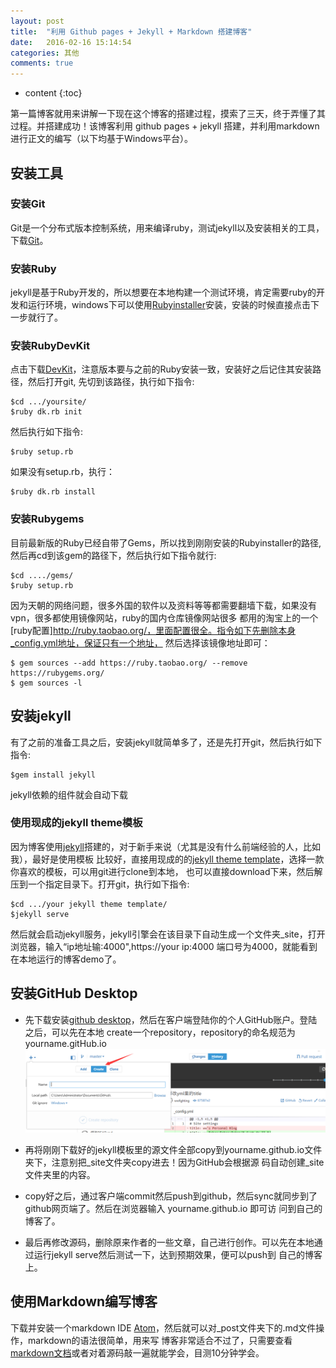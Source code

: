```yaml
---
layout: post
title:  "利用 Github pages + Jekyll + Markdown 搭建博客"
date:   2016-02-16 15:14:54
categories: 其他
comments: true
---
```


* content
{:toc}

第一篇博客就用来讲解一下现在这个博客的搭建过程，摸索了三天，终于弄懂了其过程。并搭建成功！该博客利用 github pages + jekyll 搭建，并利用markdown进行正文的编写（以下均基于Windows平台）。

## 安装工具

### 安装Git

Git是一个分布式版本控制系统，用来编译ruby，测试jekyll以及安装相关的工具，下载[Git](http://git-scm.com/download/)。

### 安装Ruby

jekyll是基于Ruby开发的，所以想要在本地构建一个测试环境，肯定需要ruby的开发和运行环境，windows下可以使用[Rubyinstaller](http://rubyinstaller.org/downloads/)安装，安装的时候直接点击下一步就行了。

### 安装RubyDevKit

点击下载[DevKit](http://rubyinstaller.org/downloads/)，注意版本要与之前的Ruby安装一致，安装好之后记住其安装路径，然后打开git,
先切到该路径，执行如下指令:

	$cd .../yoursite/
	$ruby dk.rb init

然后执行如下指令:

	$ruby setup.rb

如果没有setup.rb，执行：

	$ruby dk.rb install

### 安装Rubygems

目前最新版的Ruby已经自带了Gems，所以找到刚刚安装的Rubyinstaller的路径,然后再cd到该gem的路径下，然后执行如下指令就行:

	$cd ..../gems/
	$ruby setup.rb

因为天朝的网络问题，很多外国的软件以及资料等等都需要翻墙下载，如果没有vpn，很多都使用镜像网站，ruby的国内仓库镜像网站很多
都用的淘宝上的一个[ruby配置]http://ruby.taobao.org/，里面配置很全。指令如下先删除本身_config.yml地址，保证只有一个地址，
然后选择该镜像地址即可：

	$ gem sources --add https://ruby.taobao.org/ --remove https://rubygems.org/
	$ gem sources -l

## 安装jekyll

有了之前的准备工具之后，安装jekyll就简单多了，还是先打开git，然后执行如下指令:

	$gem install jekyll

jekyll依赖的组件就会自动下载


### 使用现成的jekyll theme模板

因为博客使用[jekyll](http://jekyll.bootcss.com/)搭建的，对于新手来说（尤其是没有什么前端经验的人，比如我），最好是使用模板
比较好，直接用现成的的[jekyll theme template](http://jekyllthemes.org/)，选择一款你喜欢的模板，可以用git进行clone到本地，
也可以直接download下来，然后解压到一个指定目录下。打开git，执行如下指令:

	$cd .../your jekyll theme template/
	$jekyll serve

然后就会启动jekyll服务，jekyll引擎会在该目录下自动生成一个文件夹_site，打开浏览器，输入“ip地址输:4000",https://your ip:4000
端口号为4000，就能看到在本地运行的博客demo了。

## 安装GitHub Desktop

* 先下载安装[github desktop](https://desktop.github.com/)，然后在客户端登陆你的个人GitHub账户。登陆之后，可以先在本地
create一个repository，repository的命名规范为yourname.gitHub.io
![创建repo](https://raw.githubusercontent.com/wwfighting/wwfighting.github.io/master/_posts/github_repo_create.png)

* 再将刚刚下载好的jekyll模板里的源文件全部copy到yourname.github.io文件夹下，注意别把_site文件夹copy进去！因为GitHub会根据源
码自动创建_site文件夹里的内容。

* copy好之后，通过客户端commit然后push到github，然后sync就同步到了github网页端了。然后在浏览器输入 yourname.github.io 即可访
问到自己的博客了。

* 最后再修改源码，删除原来作者的一些文章，自己进行创作。可以先在本地通过运行jekyll serve然后测试一下，达到预期效果，便可以push到
自己的博客上。

## 使用Markdown编写博客

下载并安装一个markdown IDE [Atom](https://atom.io/)，然后就可以对_post文件夹下的.md文件操作，markdown的语法很简单，用来写
博客非常适合不过了，只需要查看[markdown文档](http://www.appinn.com/markdown/)或者对着源码敲一遍就能学会，目测10分钟学会。



[jekyll]:      http://jekyllrb.com
[jekyll-gh]:   https://github.com/jekyll/jekyll
[jekyll-help]: https://github.com/jekyll/jekyll-help
